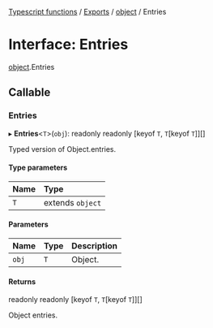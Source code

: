[Typescript functions](../index.md) / [Exports](../modules.md) / [object](../modules/object.md) / Entries

# Interface: Entries

[object](../modules/object.md).Entries

## Callable

### Entries

▸ **Entries**<`T`\>(`obj`): readonly readonly [keyof `T`, `T`[keyof `T`]][]

Typed version of Object.entries.

#### Type parameters

| Name | Type |
| :------ | :------ |
| `T` | extends `object` |

#### Parameters

| Name | Type | Description |
| :------ | :------ | :------ |
| `obj` | `T` | Object. |

#### Returns

readonly readonly [keyof `T`, `T`[keyof `T`]][]

Object entries.
